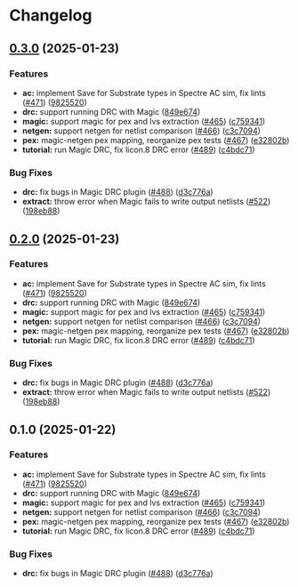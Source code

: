 # Changelog

## [0.3.0](https://github.com/ucb-substrate/substrate2/compare/magic-v0.2.0...magic-v0.3.0) (2025-01-23)


### Features

* **ac:** implement Save for Substrate types in Spectre AC sim, fix lints ([#471](https://github.com/ucb-substrate/substrate2/issues/471)) ([9825520](https://github.com/ucb-substrate/substrate2/commit/98255207569cc00bd9ddc35419c2df1e48f1999c))
* **drc:** support running DRC with Magic ([849e674](https://github.com/ucb-substrate/substrate2/commit/849e674ebee9782a301069031e7473896eb8d2a5))
* **magic:** support magic for pex and lvs extraction ([#465](https://github.com/ucb-substrate/substrate2/issues/465)) ([c759341](https://github.com/ucb-substrate/substrate2/commit/c759341f065cf1e8aca8c4552a214391a7149cbf))
* **netgen:** support netgen for netlist comparison ([#466](https://github.com/ucb-substrate/substrate2/issues/466)) ([c3c7094](https://github.com/ucb-substrate/substrate2/commit/c3c70949de5df4ae4c08d63f2c01ed85c6e0b7fa))
* **pex:** magic-netgen pex mapping, reorganize pex tests ([#467](https://github.com/ucb-substrate/substrate2/issues/467)) ([e32802b](https://github.com/ucb-substrate/substrate2/commit/e32802bfc567f3dea50cc86b11576f7d6863fac2))
* **tutorial:** run Magic DRC, fix licon.8 DRC error ([#489](https://github.com/ucb-substrate/substrate2/issues/489)) ([c4bdc71](https://github.com/ucb-substrate/substrate2/commit/c4bdc7147abce19d023cf76be96426d58d4ed328))


### Bug Fixes

* **drc:** fix bugs in Magic DRC plugin ([#488](https://github.com/ucb-substrate/substrate2/issues/488)) ([d3c776a](https://github.com/ucb-substrate/substrate2/commit/d3c776a6bdd5e6301ed4a841239b0aed06bb2ab3))
* **extract:** throw error when Magic fails to write output netlists ([#522](https://github.com/ucb-substrate/substrate2/issues/522)) ([198eb88](https://github.com/ucb-substrate/substrate2/commit/198eb88ce83db53c72f32b38a419b2d888c177f8))

## [0.2.0](https://github.com/ucb-substrate/substrate2/compare/magic-v0.1.0...magic-v0.2.0) (2025-01-23)


### Features

* **ac:** implement Save for Substrate types in Spectre AC sim, fix lints ([#471](https://github.com/ucb-substrate/substrate2/issues/471)) ([9825520](https://github.com/ucb-substrate/substrate2/commit/98255207569cc00bd9ddc35419c2df1e48f1999c))
* **drc:** support running DRC with Magic ([849e674](https://github.com/ucb-substrate/substrate2/commit/849e674ebee9782a301069031e7473896eb8d2a5))
* **magic:** support magic for pex and lvs extraction ([#465](https://github.com/ucb-substrate/substrate2/issues/465)) ([c759341](https://github.com/ucb-substrate/substrate2/commit/c759341f065cf1e8aca8c4552a214391a7149cbf))
* **netgen:** support netgen for netlist comparison ([#466](https://github.com/ucb-substrate/substrate2/issues/466)) ([c3c7094](https://github.com/ucb-substrate/substrate2/commit/c3c70949de5df4ae4c08d63f2c01ed85c6e0b7fa))
* **pex:** magic-netgen pex mapping, reorganize pex tests ([#467](https://github.com/ucb-substrate/substrate2/issues/467)) ([e32802b](https://github.com/ucb-substrate/substrate2/commit/e32802bfc567f3dea50cc86b11576f7d6863fac2))
* **tutorial:** run Magic DRC, fix licon.8 DRC error ([#489](https://github.com/ucb-substrate/substrate2/issues/489)) ([c4bdc71](https://github.com/ucb-substrate/substrate2/commit/c4bdc7147abce19d023cf76be96426d58d4ed328))


### Bug Fixes

* **drc:** fix bugs in Magic DRC plugin ([#488](https://github.com/ucb-substrate/substrate2/issues/488)) ([d3c776a](https://github.com/ucb-substrate/substrate2/commit/d3c776a6bdd5e6301ed4a841239b0aed06bb2ab3))
* **extract:** throw error when Magic fails to write output netlists ([#522](https://github.com/ucb-substrate/substrate2/issues/522)) ([198eb88](https://github.com/ucb-substrate/substrate2/commit/198eb88ce83db53c72f32b38a419b2d888c177f8))

## 0.1.0 (2025-01-22)


### Features

* **ac:** implement Save for Substrate types in Spectre AC sim, fix lints ([#471](https://github.com/ucb-substrate/substrate2/issues/471)) ([9825520](https://github.com/ucb-substrate/substrate2/commit/98255207569cc00bd9ddc35419c2df1e48f1999c))
* **drc:** support running DRC with Magic ([849e674](https://github.com/ucb-substrate/substrate2/commit/849e674ebee9782a301069031e7473896eb8d2a5))
* **magic:** support magic for pex and lvs extraction ([#465](https://github.com/ucb-substrate/substrate2/issues/465)) ([c759341](https://github.com/ucb-substrate/substrate2/commit/c759341f065cf1e8aca8c4552a214391a7149cbf))
* **netgen:** support netgen for netlist comparison ([#466](https://github.com/ucb-substrate/substrate2/issues/466)) ([c3c7094](https://github.com/ucb-substrate/substrate2/commit/c3c70949de5df4ae4c08d63f2c01ed85c6e0b7fa))
* **pex:** magic-netgen pex mapping, reorganize pex tests ([#467](https://github.com/ucb-substrate/substrate2/issues/467)) ([e32802b](https://github.com/ucb-substrate/substrate2/commit/e32802bfc567f3dea50cc86b11576f7d6863fac2))
* **tutorial:** run Magic DRC, fix licon.8 DRC error ([#489](https://github.com/ucb-substrate/substrate2/issues/489)) ([c4bdc71](https://github.com/ucb-substrate/substrate2/commit/c4bdc7147abce19d023cf76be96426d58d4ed328))


### Bug Fixes

* **drc:** fix bugs in Magic DRC plugin ([#488](https://github.com/ucb-substrate/substrate2/issues/488)) ([d3c776a](https://github.com/ucb-substrate/substrate2/commit/d3c776a6bdd5e6301ed4a841239b0aed06bb2ab3))
